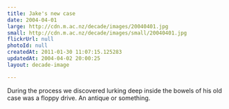 ```yaml
---
title: Jake's new case
date: 2004-04-01
large: http://cdn.m.ac.nz/decade/images/20040401.jpg
small: http://cdn.m.ac.nz/decade/images/small/20040401.jpg
flickrUrl: null
photoId: null
createdAt: 2011-01-30 11:07:15.125283
updatedAt: 2004-04-02 20:00:25
layout: decade-image

---
```

During the process we discovered lurking deep inside the bowels of his old case was a floppy drive. An antique or something.
